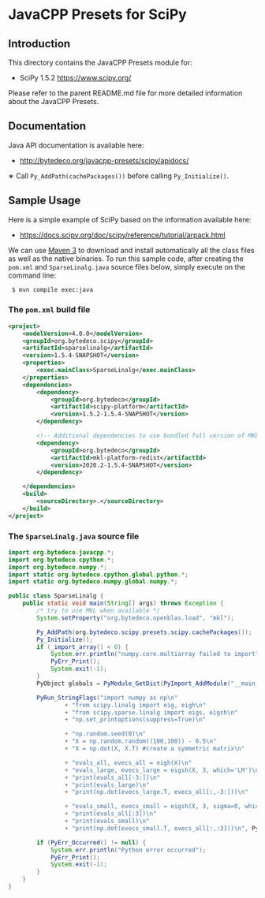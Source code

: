 JavaCPP Presets for SciPy
=========================

Introduction
------------
This directory contains the JavaCPP Presets module for:

 * SciPy 1.5.2  https://www.scipy.org/

Please refer to the parent README.md file for more detailed information about the JavaCPP Presets.


Documentation
-------------
Java API documentation is available here:

 * http://bytedeco.org/javacpp-presets/scipy/apidocs/

&lowast; Call `Py_AddPath(cachePackages())` before calling `Py_Initialize()`.


Sample Usage
------------
Here is a simple example of SciPy based on the information available here:

 * https://docs.scipy.org/doc/scipy/reference/tutorial/arpack.html

We can use [Maven 3](http://maven.apache.org/) to download and install automatically all the class files as well as the native binaries. To run this sample code, after creating the `pom.xml` and `SparseLinalg.java` source files below, simply execute on the command line:
```bash
 $ mvn compile exec:java
```

### The `pom.xml` build file
```xml
<project>
    <modelVersion>4.0.0</modelVersion>
    <groupId>org.bytedeco.scipy</groupId>
    <artifactId>sparselinalg</artifactId>
    <version>1.5.4-SNAPSHOT</version>
    <properties>
        <exec.mainClass>SparseLinalg</exec.mainClass>
    </properties>
    <dependencies>
        <dependency>
            <groupId>org.bytedeco</groupId>
            <artifactId>scipy-platform</artifactId>
            <version>1.5.2-1.5.4-SNAPSHOT</version>
        </dependency>

        <!-- Additional dependencies to use bundled full version of MKL -->
        <dependency>
            <groupId>org.bytedeco</groupId>
            <artifactId>mkl-platform-redist</artifactId>
            <version>2020.2-1.5.4-SNAPSHOT</version>
        </dependency>

    </dependencies>
    <build>
        <sourceDirectory>.</sourceDirectory>
    </build>
</project>
```

### The `SparseLinalg.java` source file
```java
import org.bytedeco.javacpp.*;
import org.bytedeco.cpython.*;
import org.bytedeco.numpy.*;
import static org.bytedeco.cpython.global.python.*;
import static org.bytedeco.numpy.global.numpy.*;

public class SparseLinalg {
    public static void main(String[] args) throws Exception {
        /* try to use MKL when available */
        System.setProperty("org.bytedeco.openblas.load", "mkl");

        Py_AddPath(org.bytedeco.scipy.presets.scipy.cachePackages());
        Py_Initialize();
        if (_import_array() < 0) {
            System.err.println("numpy.core.multiarray failed to import");
            PyErr_Print();
            System.exit(-1);
        }
        PyObject globals = PyModule_GetDict(PyImport_AddModule("__main__"));

        PyRun_StringFlags("import numpy as np\n"
                + "from scipy.linalg import eig, eigh\n"
                + "from scipy.sparse.linalg import eigs, eigsh\n"
                + "np.set_printoptions(suppress=True)\n"

                + "np.random.seed(0)\n"
                + "X = np.random.random((100,100)) - 0.5\n"
                + "X = np.dot(X, X.T) #create a symmetric matrix\n"

                + "evals_all, evecs_all = eigh(X)\n"
                + "evals_large, evecs_large = eigsh(X, 3, which='LM')\n"
                + "print(evals_all[-3:])\n"
                + "print(evals_large)\n"
                + "print(np.dot(evecs_large.T, evecs_all[:,-3:]))\n"

                + "evals_small, evecs_small = eigsh(X, 3, sigma=0, which='LM')\n"
                + "print(evals_all[:3])\n"
                + "print(evals_small)\n"
                + "print(np.dot(evecs_small.T, evecs_all[:,:3]))\n", Py_file_input, globals, globals, null);

        if (PyErr_Occurred() != null) {
            System.err.println("Python error occurred");
            PyErr_Print();
            System.exit(-1);
        }
    }
}
```
